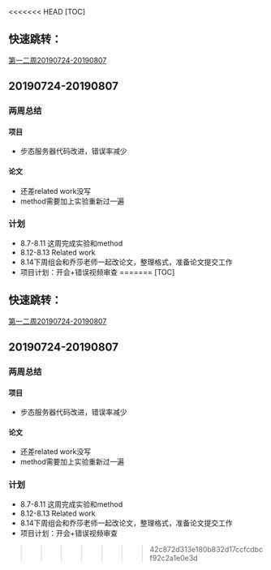 <<<<<<< HEAD
[TOC]

## 快速跳转：

[第一二周20190724-20190807](#第一二周)

## <span id="第一二周">20190724-20190807</span>

### 两周总结

#### 项目

* 步态服务器代码改进，错误率减少

#### 论文

* 还差related work没写
* method需要加上实验重新过一遍

### 计划

- 8.7-8.11 这周完成实验和method
- 8.12-8.13 Related work
- 8.14下周组会和乔莎老师一起改论文，整理格式，准备论文提交工作
- 项目计划：开会+错误视频审查
=======
[TOC]

## 快速跳转：

[第一二周20190724-20190807](#第一二周)

## <span id="第一二周">20190724-20190807</span>

### 两周总结

#### 项目

* 步态服务器代码改进，错误率减少

#### 论文

* 还差related work没写
* method需要加上实验重新过一遍

### 计划

- 8.7-8.11 这周完成实验和method
- 8.12-8.13 Related work
- 8.14下周组会和乔莎老师一起改论文，整理格式，准备论文提交工作
- 项目计划：开会+错误视频审查
>>>>>>> 42c872d313e180b832d17ccfcdbcf92c2a1e0e3d
